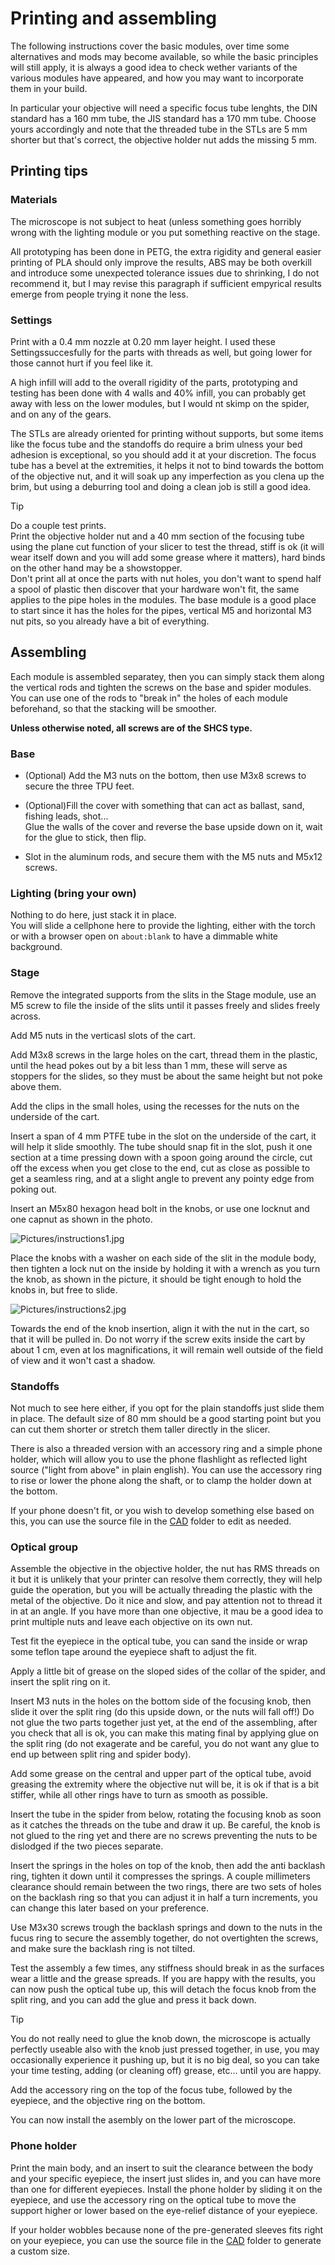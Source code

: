 # Printing and assembling

The following instructions cover the basic modules, over time some alternatives and mods may become available, so while the basic principles will still apply, it is always a good idea to check wether variants of the various modules have appeared, and how you may want to incorporate them in your build.

In particular your objective will need a specific focus tube lenghts, the DIN standard has a 160 mm tube, the JIS standard has a 170 mm tube. Choose yours accordingly and note that the threaded tube in the STLs are 5 mm shorter but that's correct, the objective holder nut adds the missing 5 mm.

## Printing tips

### Materials

The microscope is not subject to heat (unless something goes horribly wrong with the lighting module or you put something reactive on the stage.

All prototyping has been done in PETG, the extra rigidity and general easier printing of PLA should only improve the results, ABS may be both overkill and introduce some unexpected tolerance issues due to shrinking, I do not recommend it, but I may revise this paragraph if sufficient empyrical results emerge from people trying it none the less.

### Settings

Print with a 0.4 mm nozzle at 0.20 mm layer height.
I used these Settingssuccesfully for the parts with threads as well, but going lower for those cannot hurt if you feel like it.  

A high infill will add to the overall rigidity of the parts, prototyping and testing has been done with 4 walls and 40% infill, you can probably get away with less on the lower modules, but I would nt skimp on the spider, and on any of the gears. 

The STLs are already oriented for printing without supports, but some items like the focus tube and the standoffs do require a brim ulness your bed adhesion is exceptional, so you should add it at your discretion.
The focus tube has a bevel at the extremities, it helps it not to bind towards the bottom of the objective nut, and it will soak up any imperfection as you clena up the brim, but using a deburring tool and doing a clean job is still a good idea.

>[!TIP] 
>Do a couple test prints.  
>Print the objective holder nut and a 40 mm section of the focusing tube using the plane cut function of your slicer to test the thread, stiff is ok (it will wear itself down and you will add some grease where it matters), hard binds on the other hand may be a showstopper.   
>Don't print all at once the parts with nut holes, you don't want to spend half a spool of plastic then discover that your hardware won't fit, the same applies to the pipe holes in the modules. The base module is a good place to start since it has the holes for the pipes, vertical M5 and horizontal M3 nut pits, so you already have a bit of everything.

## Assembling

Each module is assembled separatey, then you can simply stack them along the vertical rods and tighten the screws on the base and spider modules.
You can use one of the rods to "break in" the holes of each module beforehand, so that the stacking will be smoother.

**Unless otherwise noted, all screws are of the SHCS type.** 

### Base

- (Optional) Add the M3 nuts on the bottom, then use M3x8 screws to secure the three TPU feet.  

- (Optional)Fill the cover with something that can act as ballast, sand, fishing leads, shot...     
Glue the walls of the cover and reverse the base upside down on it, wait for the glue to stick, then flip.  

- Slot in the aluminum rods, and secure them with the M5 nuts and M5x12 screws. 

### Lighting (bring your own)

Nothing to do here, just stack it in place.   
You will slide a cellphone here to provide the lighting, either with the torch or with a browser open on `about:blank` to have a dimmable white background.

### Stage

Remove the integrated supports from the slits in the Stage module, use an M5 screw to file the inside of the slits until it passes freely and slides freely across.

Add M5 nuts in the verticasl slots of the cart.

Add M3x8 screws in the large holes on the cart, thread them in the plastic, until the head pokes out by a bit less than 1 mm, these will serve as stoppers for the slides, so they must be about the same height but not poke above them.

Add the clips in the small holes, using the recesses for the nuts on the underside of the cart.

Insert a span of 4 mm PTFE tube in the slot on the underside of the cart, it will help it slide smoothly.   The tube should snap fit in the slot, push it one section at a time pressing down with a spoon going around the circle, cut off the excess when you get close to the end, cut as close as possible to get a seamless ring, and at a slight angle to prevent any pointy edge from poking out. 

Insert an M5x80 hexagon head bolt in the knobs, or use one locknut and one capnut as shown in the photo.

![Pictures/instructions1.jpg](/Pictures/instructions1.jpg)

Place the knobs with a washer on each side of the slit in the module body, then tighten a lock nut on the inside by holding it with a wrench as you turn the knob, as shown in the picture, it should be tight enough to hold the knobs in, but free to slide.

![Pictures/instructions2.jpg](/Pictures/instructions2.jpg)

Towards the end of the knob insertion, align it with the nut in the cart, so that it will be pulled in.  Do not worry if the screw exits inside the cart by about 1 cm, even at los magnifications, it will remain well outside of the field of view and it won't cast a shadow.

### Standoffs

Not much to see here either, if you opt for the plain standoffs just slide them in place.
The default size of 80 mm should be a good starting point but you can cut them shorter or stretch them taller directly in the slicer.

There is also a threaded version with an accessory ring and a simple phone holder, which will allow you to use the phone flashlight as reflected light source ("light from above" in plain english). 
You can use the accessory ring to rise or lower the phone along the shaft, or to clamp the holder down at the bottom.

If your phone doesn't fit, or you wish to develop something else based on this, you can use the source file in the [CAD](/CAD) folder to edit as needed.

### Optical group

Assemble the objective in the objective holder, the nut has RMS threads on it but it is unlikely that your printer can resolve them correctly, they will help guide the operation, but you will be actually threading the plastic with the metal of the objective. Do it nice and slow, and pay attention not to thread it in at an angle. If you have more than one objective, it mau be a good idea to print  multiple nuts and leave each objective on its own nut.

Test fit the eyepiece in  the optical tube, you can sand the inside or wrap some teflon tape around the eyepiece shaft to adjust the fit.

Apply a little bit of grease on the sloped sides of the collar of the spider, and insert the split ring on it.

Insert M3 nuts in the holes on the bottom side of the focusing knob, then slide it over the split ring (do this upside down, or the nuts will fall off!)
Do not glue the two parts together just yet, at the end of the assembling, after you check that all is ok, you can make this mating final by applying glue on the split ring (do not exagerate and be careful, you do not want any glue to end up between split ring and spider body).

Add some grease on the central and upper part of the optical tube, avoid greasing the extremity where the objective nut will be, it is ok if that is a bit stiffer, while all other rings have to turn as smooth as possible.

Insert the tube in the spider from below, rotating the focusing knob as soon as it catches the threads on the tube and draw it up. Be careful, the knob is not glued to the ring yet and there are no screws preventing the nuts to be dislodged if the two pieces separate.

Insert the springs in the holes on top of the knob, then add the anti backlash ring, tighten it down until it compresses the springs. A couple millimeters clearance should remain between the two rings, there are two sets of holes on the backlash ring so that you can adjust it in half a turn increments, you can change this later based on your preference.

Use M3x30 screws trough the backlash springs and down to the nuts in the fucus ring to secure the assembly together, do not overtighten the screws, and make sure the backlash ring is not tilted.

Test the assembly a few times, any stiffness should break in as the surfaces wear a little and the grease spreads.
If you are happy with the results, you can now push the optical tube up, this will detach the focus knob from the split ring, and you can add the glue and press it back down.   

>[!TIP] 
>You do not really need to glue the knob down, the microscope is actually perfectly useable also with the knob just pressed together, in use, you may occasionally experience it pushing up, but it is no big deal, so you can take your time testing, adding (or cleaning off) grease, etc... until you are happy.

Add the accessory ring on the top of the focus tube, followed by the eyepiece, and the objective ring on the bottom.

You can now install the asembly on the lower part of the microscope.

### Phone holder

Print the main body, and an insert to suit the clearance between the body and your specific eyepiece, the insert just slides in, and you can have more than one for different eyepieces. Install the phone holder by sliding it on the eyepiece, and use the accessory ring on the optical tube to move the support higher or lower based on the eye-relief distance of your eyepiece. 

If your holder wobbles because none of the pre-generated sleeves fits right on your eyepiece, you can use the source file in the [CAD](/CAD) folder to generate a custom size.